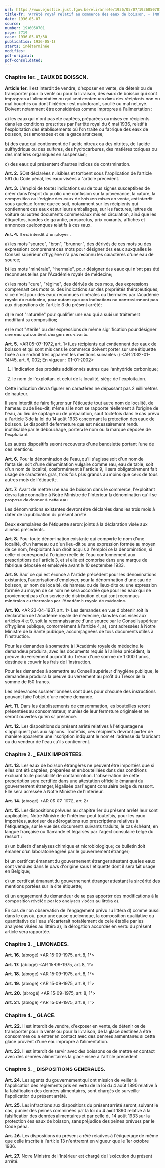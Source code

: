 ```yaml
---
url: https://www.ejustice.just.fgov.be/eli/arrete/1936/05/07/1936050701/justel
title-fr: "Arrêté royal relatif au commerce des eaux de boisson. - (NOTE 1 : Cet arrêté royal est abrogé dans la mesure ou il concerne les eaux minérales et les eaux de source par AR 1985-10-11/32, art.14.) - (NOTE 2 : Cet arrêté royal est abrogé dans la mesure ou il concerne les eaux minérales naturelles et les eaux de source par AR 1999-02-08/39, art.13; En vigueur : 23-04-1999.) - (NOTE : Consultation des versions antérieures partir du 01-01-1987 et mise jour au 19-03-2002.)"
date: 1936-05-07
source:
number: 1936050701
page: 3710
case: 1936-05-07/30
publication: 1936-05-18
starts: indéterminée
modifies:
pdf-original:
pdf-consolidated:
---
```


### Chapitre 1er. _ EAUX DE BOISSON.

**Article 1er.** Il est interdit de vendre, d'exposer en vente, de détenir ou de transporter pour la vente ou pour la livraison, des eaux de boisson qui sont impropres à l'alimentation ou qui sont contenues dans des récipients non ou mal bouchés ou dont l'intérieur est malodorant, souillé ou mal nettoyé. Doivent notamment être considérées comme impropres à l'alimentation :

   a) les eaux qui n'ont pas été captées, préparées ou mises en récipients dans les conditions prescrites par l'arrêté royal du 6 mai 1936, relatif à l'exploitation des établissements où l'on traite ou fabrique des eaux de boisson, des limonades et de la glace artificielle;

   b) des eaux qui contiennent de l'acide nitreux ou des nitrites, de l'acide sulfhydrique ou des sulfures, des hydrocarbures, des matières toxiques ou des matières organiques en suspension;

   c) des eaux qui présentent d'autres indices de contamination.

**Art. 2.** SOnt déclarées nuisibles et tombent sous l'application de l'article 561 du Code pénal, les eaux visées à l'article précédent.

**Art. 3.** L'emploi de toutes indications ou de tous signes susceptibles de créer dans l'esprit du public une confusion sur la provenance, la nature, la composition ou l'origine des eaux de boisson mises en vente, est interdit sous quelque forme que ce soit, notamment sur les récipients qui contiennent ces eaux et sur leurs emballages, sur les factures, lettres de voiture ou autres documents commerciaux mis en circulation, ainsi que les étiquettes, bandes de garantie, prospectus, prix courants, affiches et annonces quelconques relatifs à ces eaux.

**Art. 4.** Il est interdit d'employer :

   a) les mots "source", "bron", "brunnen", des dérivés de ces mots ou des expressions comprenant ces mots pour désigner des eaux auxquelles le Conseil supérieur d'hygiène n'a pas reconnu les caractères d'une eau de source;

   b) les mots "minérale", "thermale", pour désigner des eaux qui n'ont pas été reconnues telles par l'Académie royale de médecine;

   c) les mots "cure", "régime", des dérivés de ces mots, des expressions comprenant ces mots ou des indications sur des propriétés thérapeutiques, si ce n'est pour des eaux reconnues minérales ou thermales par l'Académie royale de médecine, pour autant que ces indications ne contreviennent pas aux dispositions de l'article 3 du présent arrêté;

   d) le mot "naturelle" pour qualifier une eau qui a subi un traitement modifiant sa composition;

   e) le mot "stérile" ou des expressions de même signification pour désigner une eau qui contient des germes vivants.

**Art. 5.** <AR 05-07-1972, art. 1>(Les récipients qui contiennent des eaux de boisson et qui sont mis dans le commerce doivent porter sur une étiquette fixée à un endroit très apparent les mentions suivantes :) <AR 2002-01-14/45, art. 9, 002;  En vigueur :  01-01-2002>

1. l'indication des produits additionnés autres que l'anhydride carbonique;

2. le nom de l'exploitant et celui de la localité, siège de l'exploitation.

Cette indication devra figurer en caractères ne dépassant pas 2 millimètres de hauteur.

Il sera interdit de faire figurer sur l'étiquette tout autre nom de localité, de hameau ou de lieu-dit, même si le nom se rapporte réellement à l'origine de l'eau, au lieu de captage ou de préparation, sauf toutefois dans le cas prévu à l'article 3 de la loi du 14 août 1933 concernant la protection des eaux de boisson. Le dispositif de fermeture que est nécessairement rendu inutilisable par le débouchage, portera le nom ou la marque déposée de l'exploitant.

Les autres dispositifs seront recouverts d'une bandelette portant l'une de ces mentions.

**Art. 6.** Pour la dénomination de l'eau, qu'il s'agisse soit d'un nom de fantaisie, soit d'une dénomination vulgaire comme eau, eau de table, soit d'un nom de localité, conformément à l'article 9, il sera obligatoirement fait usage de caractères gras, trois fois plus grands au moins que ceux de tous autres mots de l'étiquette.

**Art. 7.** Avant de mettre une eau de boisson dans le commerce, l'exploitant devra faire connaître à Notre Ministre de l'Intérieur la dénomination qu'il se propose de donner à cette eau.

Les dénominations existantes devront être déclarées dans les trois mois à dater de la publication du présent arrêté.

Deux exemplaires de l'étiquette seront joints à la déclaration visée aux alinéas précédents.

**Art. 8.** Pour toute dénomination existante qui comporte le nom d'une localité, d'un hameau ou d'un lieu-dit ou une expression formée au moyen de ce nom, l'exploitant à un droit acquis à l'emploi de la dénomination, si celle-ci correspond à l'origine réelle de l'eau conformément aux prescriptions de l'article 3, et si elle est comprise dans une marque de fabrique déposée et employée avant le 10 septembre 1933.

**Art. 9.** Sauf ce qui est énoncé à l'article précédent pour les dénominations existantes, l'autorisation d'employer, pour la dénomination d'une eau de boisson, un nom de localité, de hameau ou de lieux-dits ou une expression formée au moyen de ce nom ne sera accordée que pour les eaux qui ne proviennent pas d'un service de distribution et qui sont reconnues minérales ou thermales par l'Académie royale de médecine.

**Art. 10.** <AR 23-04-1937, art. 1> Les demandes en vue d'obtenir soit la déclaration de l'Académie royale de médecine, dans les cas visés aux articles 4 et 9, soit la reconnaissance d'une source par le Conseil supérieur d'hygiène publique, conformément à l'article 4, a), sont adressées à Notre Ministre de la Santé publique, accompagnées de tous documents utiles à l'instruction.

Pour les demandes à soumettre à l'Académie royale de médecine, le demandeur produira, avec les documents requis à l'alinéa précédent, la preuve du versement au profit du Trésor d'une somme de 1 000 francs, destinée à couvrir les frais de l'instruction.

Pour les demandes à soumettre au Conseil supérieur d'hygiène publique, le demandeur produira la preuve du versement au profit du Trésor de la somme de 150 francs.

Les redevances susmentionnées sont dues pour chacune des instructions pouvant faire l'objet d'une même demande.

**Art. 11.** Dans les établissements de consommation, les bouteilles seront présentées au consommateur, munies de leur fermeture originale et ne seront ouvertes qu'en sa présence.

**Art. 12.** Les dispositions du présent arrêté relatives à l'étiquetage ne s'appliquent pas aux siphons. Toutefois, ces récipients devront porter de manière apparente une inscription indiquant le nom et l'adresse du fabricant ou du vendeur de l'eau qu'ils contiennent.

### Chapitre 2. _ EAUX IMPORTEES.

**Art. 13.** Les eaux de boisson étrangères ne peuvent être importées que si elles ont été captées, préparées et embouteillées dans des conditions excluant toute possibilité de contamination. L'observation de cette prescription sera certifiée dans une attestation officielle émanant du gouvernement étranger, légalisée par l'agent consulaire belge du ressort. Elle sera adressée à Notre Ministre de l'Intérieur.

**Art. 14.** (abrogé) <AR 05-07-1972, art. 2>

**Art. 15.** Les dispositions prévues au chapitre 1er du présent arrêté leur sont applicables. Notre Ministre de l'intérieur peut toutefois, pour les eaux importées, autoriser des dérogations aux prescriptions relatives à l'étiquetage, sur le vue des documents suivants traduits, le cas échéant, en langue française ou flamande et légalisés par l'agent consulaire belge du ressort :

   a) un bulletin d'analyses chimique et microbiologique; ce bulletin doit émaner d'un laboratoire agréé par le gouvernement étranger;

   b) un certificat émanant du gouvernement étranger attestant que les eaux sont vendues dans le pays d'origine sous l'étiquette dont il sera fait usage en Belgique;

   c) un certificat émanant du gouvernement étranger attestant la sincérité des mentions portées sur la dite étiquette;

   d) un engagement du demandeur de ne pas apporter des modifications à la composition révélée par les analyses visées au littéra a).

En cas de non observation de l'engagement prévu au littéra d) comme aussi dans le cas où, pour une cause quelconque, la composition qualitative ou quantitative de l'eau s'écarterait notablement de celle établie par les analyses visées au littéra a), la dérogation accordée en vertu du présent article sera rapportée.

### Chapitre 3. _ LIMONADES.

**Art. 16.** (abrogé) <AR 15-09-1975, art. 8, 1°>

**Art. 17.** (abrogé) <AR 15-09-1975, art. 8, 1°>

**Art. 18.** (abrogé) <AR 15-09-1975, art. 8, 1°>

**Art. 19.** (abrogé) <AR 15-09-1975, art. 8, 1°>

**Art. 20.** (abrogé) <AR 15-09-1975, art. 8, 1°>

**Art. 21.** (abrogé) <AR 15-09-1975, art. 8, 1°>

### Chapitre 4. _ GLACE.

**Art. 22.** Il est interdit de vendre, d'exposer en vente, de détenir ou de transporter pour la vente ou pour la livraison, de la glace destinée à être consommée ou à entrer en contact avec des denrées alimentaires si cette glace provient d'une eau impropre à l'alimentation.

**Art. 23.** Il est interdit de servir avec des boissons ou de mettre en contact avec des denrées alimentaires la glace visée à l'article précédent.

### Chapitre 5. _ DISPOSITIONS GENERALES.

**Art. 24.** Les agents du gouvernement qui ont mission de veiller à l'application des règlements pris en vertu de la loi du 4 août 1890 relative à la falsification des denrées alimentaires, sont chargés de surveiller l'application du présent arrêté.

**Art. 25.** Les infractions aux dispositions du présent arrêté seront, suivant le cas, punies des peines comminées par la loi du 4 août 1890 relative à la falsification des denrées alimentaires et par celle du 14 août 1933 sur la protection des eaux de boisson, sans préjudice des peines prévues par le Code pénal.

**Art. 26.** Les dispositions du présent arrêté relatives à l'étiquetage de même que celle inscrite à l'article 13 n'entreront en vigueur que le 1er octobre 1936.

**Art. 27.** Notre Ministre de l'Intérieur est chargé de l'exécution du présent arrêté.
